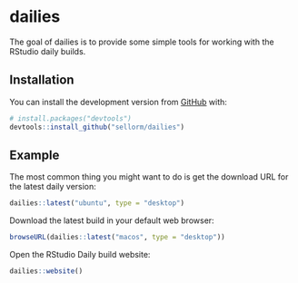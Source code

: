 # dailies

The goal of dailies is to provide some simple tools for working with the RStudio daily builds.

## Installation

You can install the development version from [GitHub](https://github.com/) with:

``` r
# install.packages("devtools")
devtools::install_github("sellorm/dailies")
```

## Example

The most common thing you might want to do is get the download URL for the latest daily version:

``` r
dailies::latest("ubuntu", type = "desktop")
```

Download the latest build in your default web browser:

``` r
browseURL(dailies::latest("macos", type = "desktop"))
```

Open the RStudio Daily build website:

``` r
dailies::website()
```
